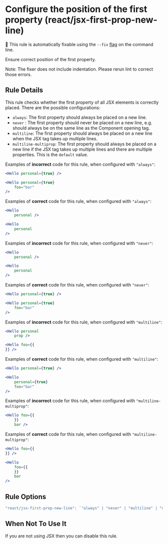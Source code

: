 # Configure the position of the first property (react/jsx-first-prop-new-line)

🔧 This rule is automatically fixable using the `--fix` [flag](https://eslint.org/docs/latest/user-guide/command-line-interface#--fix) on the command line.

Ensure correct position of the first property.

Note: The fixer does not include indentation. Please rerun lint to correct those errors.

## Rule Details

This rule checks whether the first property of all JSX elements is correctly placed. There are the possible configurations:

* `always`: The first property should always be placed on a new line.
* `never` : The first property should never be placed on a new line, e.g. should always be on the same line as the Component opening tag.
* `multiline`: The first property should always be placed on a new line when the JSX tag takes up multiple lines.
* `multiline-multiprop`: The first property should always be placed on a new line if the JSX tag takes up multiple lines and there are multiple properties. This is the `default` value.

Examples of **incorrect** code for this rule, when configured with `"always"`:

```jsx
<Hello personal={true} />

<Hello personal={true}
    foo="bar"
/>
```

Examples of **correct** code for this rule, when configured with `"always"`:

```jsx
<Hello
    personal />

<Hello
    personal
/>
```

Examples of **incorrect** code for this rule, when configured with `"never"`:

```jsx
<Hello
    personal />

<Hello
    personal
/>
```

Examples of **correct** code for this rule, when configured with `"never"`:

```jsx
<Hello personal={true} />

<Hello personal={true}
    foo="bar"
/>
```

Examples of **incorrect** code for this rule, when configured with `"multiline"`:

```jsx
<Hello personal
    prop />
```

```jsx
<Hello foo={{
}} />
```

Examples of **correct** code for this rule, when configured with `"multiline"`:

```jsx
<Hello personal={true} />

<Hello
    personal={true}
    foo="bar"
/>
```

Examples of **incorrect** code for this rule, when configured with `"multiline-multiprop"`:

```jsx
<Hello foo={{
    }}
    bar />
```

Examples of **correct** code for this rule, when configured with `"multiline-multiprop"`:

```jsx
<Hello foo={{
}} />

<Hello
    foo={{
    }}
    bar
/>
```

## Rule Options

```jsx
"react/jsx-first-prop-new-line": `"always" | "never" | "multiline" | "multiline-multiprop"`
```

## When Not To Use It

If you are not using JSX then you can disable this rule.

